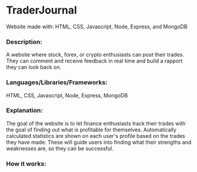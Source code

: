 # TraderJournal
Website made with: HTML, CSS, Javascript, Node, Express, and MongoDB

### Description:
A website where stock, forex, or crypto enthusiasts can post their trades. They can comment and receive feedback in real time and build a rapport they can look back on. 

### Languages/Libraries/Frameworks:
HTML, CSS, Javascript, Node, Express, MongoDB

### Explanation:
The goal of the website is to let finance enthusiasts track their trades with the goal of finding out what is profitable for themselves. Automatically calculated statistics are shown on each user's profile based on the trades they have made. These will guide users into finding what their strengths and weaknesses are, so they can be successful.

### How it works:


